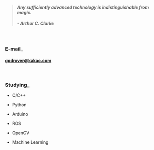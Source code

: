 > #### *Any sufficiently advanced technology is indistinguishable from magic.*
> ##### - Arthur C. Clarke 

　

### E-mail_
#### godrover@kakao.com

　

### Studying_

- C/C++

- Python

- Arduino

- ROS

- OpenCV

- Machine Learning
